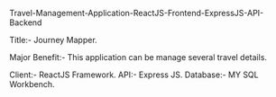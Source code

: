 Travel-Management-Application-ReactJS-Frontend-ExpressJS-API-Backend

Title:- Journey Mapper.

Major Benefit:- This application can be manage several travel details.

Client:- ReactJS Framework. API:- Express JS. Database:- MY SQL Workbench.
